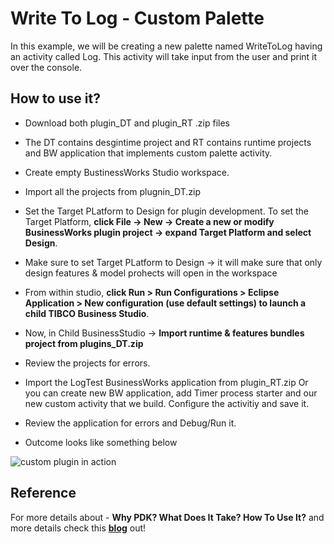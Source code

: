 # Write To Log - Custom Palette

In this example, we will be creating a new palette named WriteToLog having an activity called Log. This activity will take input from the user and print it over the console.

## How to use it?

- Download both plugin_DT and plugin_RT .zip files
- The DT contains desgintime project and RT contains runtime projects and BW application that implements custom palette activity.
- Create empty BustinessWorks Studio workspace.
- Import all the projects from plugnin_DT.zip 
- Set the Target PLatform to Design for plugin development. To set the Target Platform, **click File -> New -> Create a new or modify BusinessWorks plugin project -> expand Target Platform and select Design**. 
- Make sure to set Target PLatform to Design -> it will make sure that only design features & model prohects will open in the workspace
- From within studio, **click Run > Run Configurations > Eclipse Application > New configuration (use default settings) to launch a child TIBCO Business Studio**. 
- Now, in Child BusinessStudio -> **Import runtime & features bundles project from plugins_DT.zip**
- Review the projects for errors.
- Import the LogTest BusinessWorks application from plugin_RT.zip Or you can create new BW application, add Timer process starter and our new custom activity that we build. Configure the activitiy and save it.
- Review the application for errors and Debug/Run it.

- Outcome looks like something below

![custom plugin in action](https://user-images.githubusercontent.com/38240734/188712650-83308723-9bb2-4f0d-a727-c6aea9525202.png)



## Reference
For more details about - **Why PDK? What Does It Take? How To Use It?** and more details check this **[blog](https://walkthrough.so/pblc/mjFqxnepAGZj/how-to-create-custom-tibco-bwce-plugin-using-plug-in-development-kit?usp=sharing)** out!
  
